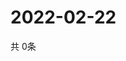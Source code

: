 # 2022-02-22
  共 0条

  <!-- BEGIN -->
  <!-- 最后更新时间Tue Feb 22 2022 04:06:41 GMT+0000 (Coordinated Universal Time) -->
  
  <!-- END -->
  
  